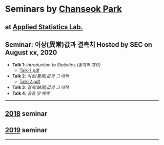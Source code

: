 # Seminars by [Chanseok Park](https://appliedstat.github.io) 
  at [Applied Statistics Lab.](https://statpnu.github.io)
---

## Seminar: 이상(異常)값과 결측치 Hosted by SEC on August xx, 2020 
- **Talk 1**: *Introduction to Statistics (통계학 개요)*  
    - [Talk-1.pdf](Talk-1.pdf) 
- **Talk 2**: *이상(異常)값과 그 대책*
    - [Talk-2.pdf](Talk-2.pdf)
- **Talk 3**: *결측(缺測)값과 그 대책*
- **Talk 4**: *응용 및 예제*

    
---
## [2018](2018)  seminar  
## [2019](2019)  seminar  
---
